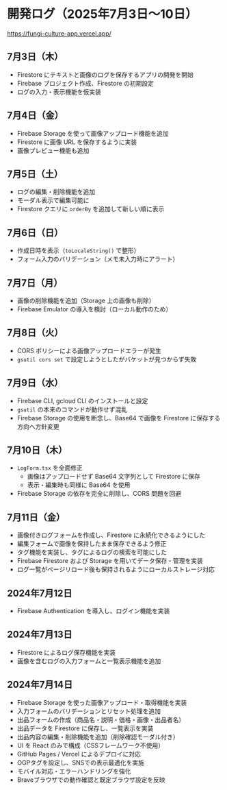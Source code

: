# 開発ログ（2025年7月3日〜10日）

https://fungi-culture-app.vercel.app/

## 7月3日（木）
- Firestore にテキストと画像のログを保存するアプリの開発を開始
- Firebase プロジェクト作成、Firestore の初期設定
- ログの入力・表示機能を仮実装

## 7月4日（金）
- Firebase Storage を使って画像アップロード機能を追加
- Firestore に画像 URL を保存するように実装
- 画像プレビュー機能も追加

## 7月5日（土）
- ログの編集・削除機能を追加
- モーダル表示で編集可能に
- Firestore クエリに `orderBy` を追加して新しい順に表示

## 7月6日（日）
- 作成日時を表示（`toLocaleString()` で整形）
- フォーム入力のバリデーション（メモ未入力時にアラート）

## 7月7日（月）
- 画像の削除機能を追加（Storage 上の画像も削除）
- Firebase Emulator の導入を検討（ローカル動作のため）

## 7月8日（火）
- CORS ポリシーによる画像アップロードエラーが発生
- `gsutil cors set` で設定しようとしたがバケットが見つからず失敗

## 7月9日（水）
- Firebase CLI, gcloud CLI のインストールと設定
- `gsutil` の本来のコマンドが動作せず混乱
- Firebase Storage の使用を断念し、Base64 で画像を Firestore に保存する方向へ方針変更

## 7月10日（木）
- `LogForm.tsx` を全面修正
  - 画像はアップロードせず Base64 文字列として Firestore に保存
  - 表示・編集時も同様に Base64 を使用
- Firebase Storage の依存を完全に削除し、CORS 問題を回避

## 7月11日（金）

- 画像付きログフォームを作成し、Firestore に永続化できるようにした
- 編集フォームで画像を保持したまま保存できるよう修正
- タグ機能を実装し、タグによるログの検索を可能にした
- Firebase Firestore および Storage を用いてデータ保存・管理を実装
- ログ一覧がページリロード後も保持されるようにローカルストレージ対応

## 2024年7月12日
- Firebase Authentication を導入し、ログイン機能を実装

## 2024年7月13日
- Firestore によるログ保存機能を実装
- 画像を含むログの入力フォームと一覧表示機能を追加

## 2024年7月14日
- Firebase Storage を使った画像アップロード・取得機能を実装
- 入力フォームのバリデーションとリセット処理を追加
- 出品フォームの作成（商品名・説明・価格・画像・出品者名）
- 出品データを Firestore に保存し、一覧表示を実装
- 出品内容の編集・削除機能を追加（削除確認モーダル付き）
- UI を React のみで構成（CSSフレームワーク不使用）
- GitHub Pages / Vercel によるデプロイに対応
- OGPタグを設定し、SNSでの表示最適化を実施
- モバイル対応・エラーハンドリングを強化
- Braveブラウザでの動作確認と既定ブラウザ設定を反映
